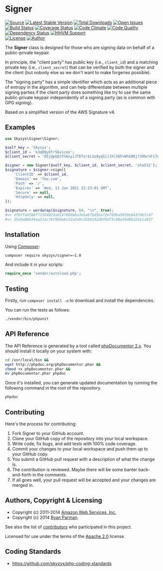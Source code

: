# Signer

[![Source](http://img.shields.io/badge/source-skyzyx/signer-blue.svg?style=flat-square)](https://github.com/skyzyx/signer)
[![Latest Stable Version](http://img.shields.io/packagist/v/skyzyx/signer.svg?style=flat-square)](https://packagist.org/packages/skyzyx/signer)
[![Total Downloads](http://img.shields.io/packagist/dt/skyzyx/signer.svg?style=flat-square)](https://packagist.org/packages/skyzyx/signer)
[![Open Issues](http://img.shields.io/github/issues/skyzyx/signer.svg?style=flat-square)](https://github.com/skyzyx/signer/issues)  
[![Build Status](http://img.shields.io/travis/skyzyx/signer/master.svg?style=flat-square)](https://travis-ci.org/skyzyx/signer)
[![Coverage Status](http://img.shields.io/coveralls/skyzyx/signer/master.svg?style=flat-square)](https://coveralls.io/r/skyzyx/signer?branch=master)
[![Code Climate](http://img.shields.io/codeclimate/github/skyzyx/signer.svg?style=flat-square)](https://codeclimate.com/github/skyzyx/signer)
[![Code Quality](http://img.shields.io/scrutinizer/g/skyzyx/signer.svg?style=flat-square)](https://scrutinizer-ci.com/g/skyzyx/signer)
[![Dependency Status](https://www.versioneye.com/user/projects/54483c0839f096d562000068/badge.svg?style=flat-square)](https://www.versioneye.com/user/projects/54483c0839f096d562000068)
[![HHVM Support](http://img.shields.io/hhvm/skyzyx/signer.svg?style=flat-square)](https://hhvm.com)  
[![License](http://img.shields.io/packagist/l/skyzyx/signer-blue.svg?style=flat-square)](https://packagist.org/packages/skyzyx/signer)
[![Author](http://img.shields.io/badge/author-@skyzyx-blue.svg?style=flat-square)](https://twitter.com/skyzyx)

The **Signer** class is designed for those who are signing data on behalf of a public-private keypair.

In principle, the "client party" has public key (i.e., `client_id`) and a matching private key (i.e., `client_secret`) that can be verified by both the signer and the client (but nobody else as we don't want to make forgeries possible).

The "signing party" has a simple identifier which acts as an additional piece of entropy in the algorithm, and can help differentiate between multiple signing parties if the client party does something like try to use the same public-private keypair independently of a signing party (as is common with GPG signing).

Based on a simplified version of the AWS Signature v4.


## Examples

```php
use Skyzyx\Signer\Signer;

$self_key = 'Skyzyx';
$client_id = 'k3qDQy0Tr56v1ceo';
$client_secret = 'O5j@pG@Jt%AzyiJTEfo!£LSz8yqSj)JX)S6FvW%58KjlS9bc%Fi7&&C4KSCT8hxd';

$signer = new Signer($self_key, $client_id, $client_secret, 'sha512');
$signature = $signer->sign([
    'ClientID' => $client_id,
    'Domain' => 'foo.com',
    'Path' => '/',
    'Expires' => 'Wed, 13 Jan 2021 22:23:01 GMT',
    'Secure' => null,
    'HttpOnly' => null,
]);

$signature = wordwrap($signature, 64, "\n", true);
#=> dfbffab5b6f7156402da8147886bba3eba67bd5baf2e780ba9d39e8437db7c47
#=> 35e9a0b834aa21ac76f98da8c52a2a0cd1b0192d0f0df5c98e3848b1b2e1a037
```


## Installation

Using [Composer]:
```bash
composer require skyzyx/signer=~1.0
```

And include it in your scripts:

```php
require_once 'vendor/autoload.php';
```


## Testing

Firstly, run `composer install -o` to download and install the dependencies.

You can run the tests as follows:
```bash
./vendor/bin/phpunit
```


## API Reference

The API Reference is generated by a tool called [phpDocumentor 2.x](http://phpdoc.org). You should install it locally
on your system with:

```bash
cd /usr/local/bin &&
wget http://phpdoc.org/phpDocumentor.phar &&
chmod +x phpDocumentor.phar &&
mv phpDocumentor.phar phpdoc
```

Once it's installed, you can generate updated documentation by running the following command in the root of the
repository.
```bash
phpdoc
```


## Contributing
Here's the process for contributing:

1. Fork Signer to your GitHub account.
2. Clone your GitHub copy of the repository into your local workspace.
3. Write code, fix bugs, and add tests with 100% code coverage.
4. Commit your changes to your local workspace and push them up to your GitHub copy.
5. You submit a GitHub pull request with a description of what the change is.
6. The contribution is reviewed. Maybe there will be some banter back-and-forth in the comments.
7. If all goes well, your pull request will be accepted and your changes are merged in.


## Authors, Copyright & Licensing

* Copyright (c) 2011-2014 [Amazon Web Services, Inc.](http://aws.amazon.com)
* Copyright (c) 2014 [Ryan Parman](http://ryanparman.com).

See also the list of [contributors](/skyzyx/signer/contributors) who participated in this project.

Licensed for use under the terms of the [Apache 2.0] license.

  [PHP]: http://php.net
  [Composer]: https://getcomposer.org
  [MIT]: http://www.opensource.org/licenses/mit-license.php
  [Apache 2.0]: http://opensource.org/licenses/Apache-2.0


## Coding Standards

* <https://github.com/skyzyx/php-coding-standards>

  [PHP]: http://php.net
  [Composer]: https://getcomposer.org
  [MIT]: http://www.opensource.org/licenses/mit-license.php
  [Apache 2.0]: http://opensource.org/licenses/Apache-2.0

